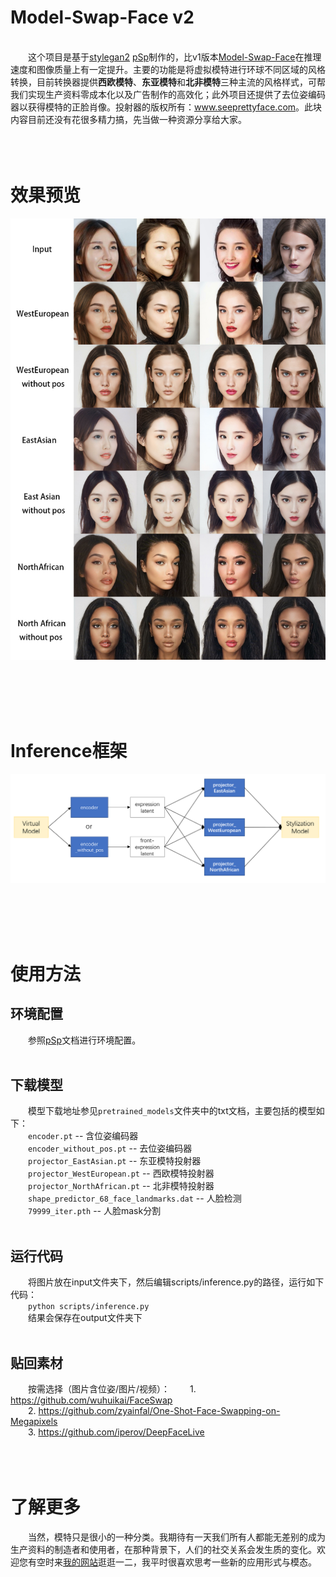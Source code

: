 # Model-Swap-Face v2
<br />
&emsp;&emsp;这个项目是基于<a href='https://github.com/NVlabs/stylegan2'>stylegan2</a> <a href='https://github.com/eladrich/pixel2style2pixel'>pSp</a>制作的，比v1版本<a href='https://github.com/a312863063/Model-Swap-Face'>Model-Swap-Face</a>在推理速度和图像质量上有一定提升。主要的功能是将虚拟模特进行环球不同区域的风格转换，目前转换器提供<b>西欧模特</b>、<b>东亚模特</b>和<b>北非模特</b>三种主流的风格样式，可帮我们实现生产资料零成本化以及广告制作的高效化；此外项目还提供了去位姿编码器以获得模特的正脸肖像。投射器的版权所有：<a href='http://www.seeprettyface.com'>www.seeprettyface.com</a>。此块内容目前还没有花很多精力搞，先当做一种资源分享给大家。<br /><br /><br /><br />

# 效果预览
<p align="center">
	<img src="https://github.com/a312863063/Model-Swap-Face_v2/blob/main/docs/model_stylization.jpg" alt="Sample">
</p>
<br /><br /><br /><br />

# Inference框架
<p align="center">
	<img src="https://github.com/a312863063/Model-Swap-Face_v2/blob/main/docs/infer_arch.png" alt="Sample">
</p>
<br /><br /><br /><br />

# 使用方法
## 环境配置
&emsp;&emsp;参照<a href='https://github.com/eladrich/pixel2style2pixel'>pSp</a>文档进行环境配置。<br /><br />

## 下载模型
&emsp;&emsp;模型下载地址参见`pretrained_models`文件夹中的txt文档，主要包括的模型如下：<br />
&emsp;&emsp;```encoder.pt``` -- 含位姿编码器<br />
&emsp;&emsp;```encoder_without_pos.pt``` -- 去位姿编码器<br />
&emsp;&emsp;```projector_EastAsian.pt``` -- 东亚模特投射器<br />
&emsp;&emsp;```projector_WestEuropean.pt``` -- 西欧模特投射器<br />
&emsp;&emsp;```projector_NorthAfrican.pt``` -- 北非模特投射器<br />
&emsp;&emsp;```shape_predictor_68_face_landmarks.dat``` -- 人脸检测<br />
&emsp;&emsp;```79999_iter.pth``` -- 人脸mask分割<br /><br />

## 运行代码
&emsp;&emsp;将图片放在input文件夹下，然后编辑scripts/inference.py的路径，运行如下代码：<br />
&emsp;&emsp;```python scripts/inference.py```<br />
&emsp;&emsp;结果会保存在output文件夹下<br /><br />

## 贴回素材
&emsp;&emsp;按需选择（图片含位姿/图片/视频）：
&emsp;&emsp;1. https://github.com/wuhuikai/FaceSwap<br />
&emsp;&emsp;2. https://github.com/zyainfal/One-Shot-Face-Swapping-on-Megapixels<br />
&emsp;&emsp;3. https://github.com/iperov/DeepFaceLive <br /><br /><br /><br />

# 了解更多
&emsp;&emsp;当然，模特只是很小的一种分类。我期待有一天我们所有人都能无差别的成为生产资料的制造者和使用者，在那种背景下，人们的社交关系会发生质的变化。欢迎您有空时来<a href='http://www.seeprettyface.com'>我的网站</a>逛逛一二，我平时很喜欢思考一些新的应用形式与模态。
 
